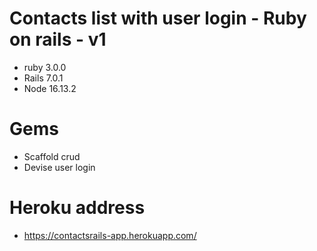 # Contacts list with user login - Ruby on rails - v1
+ ruby 3.0.0
+ Rails 7.0.1
+ Node 16.13.2

# Gems
+ Scaffold crud
+ Devise user login

# Heroku address
* https://contactsrails-app.herokuapp.com/
